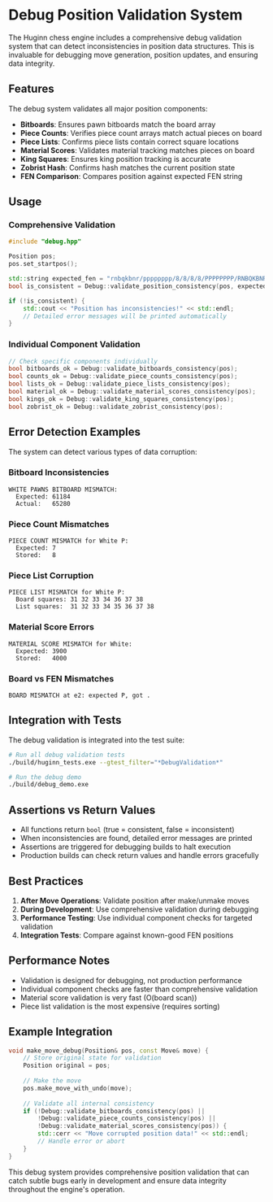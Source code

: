 # Debug Position Validation System

The Huginn chess engine includes a comprehensive debug validation system that can detect inconsistencies in position data structures. This is invaluable for debugging move generation, position updates, and ensuring data integrity.

## Features

The debug system validates all major position components:

- **Bitboards**: Ensures pawn bitboards match the board array
- **Piece Counts**: Verifies piece count arrays match actual pieces on board
- **Piece Lists**: Confirms piece lists contain correct square locations
- **Material Scores**: Validates material tracking matches pieces on board
- **King Squares**: Ensures king position tracking is accurate
- **Zobrist Hash**: Confirms hash matches the current position state
- **FEN Comparison**: Compares position against expected FEN string

## Usage

### Comprehensive Validation

```cpp
#include "debug.hpp"

Position pos;
pos.set_startpos();

std::string expected_fen = "rnbqkbnr/pppppppp/8/8/8/8/PPPPPPPP/RNBQKBNR w KQkq - 0 1";
bool is_consistent = Debug::validate_position_consistency(pos, expected_fen);

if (!is_consistent) {
    std::cout << "Position has inconsistencies!" << std::endl;
    // Detailed error messages will be printed automatically
}
```

### Individual Component Validation

```cpp
// Check specific components individually
bool bitboards_ok = Debug::validate_bitboards_consistency(pos);
bool counts_ok = Debug::validate_piece_counts_consistency(pos);
bool lists_ok = Debug::validate_piece_lists_consistency(pos);
bool material_ok = Debug::validate_material_scores_consistency(pos);
bool kings_ok = Debug::validate_king_squares_consistency(pos);
bool zobrist_ok = Debug::validate_zobrist_consistency(pos);
```

## Error Detection Examples

The system can detect various types of data corruption:

### Bitboard Inconsistencies
```
WHITE PAWNS BITBOARD MISMATCH:
  Expected: 61184
  Actual:   65280
```

### Piece Count Mismatches
```
PIECE COUNT MISMATCH for White P:
  Expected: 7
  Stored:   8
```

### Piece List Corruption
```
PIECE LIST MISMATCH for White P:
  Board squares: 31 32 33 34 36 37 38
  List squares:  31 32 33 34 35 36 37 38
```

### Material Score Errors
```
MATERIAL SCORE MISMATCH for White:
  Expected: 3900
  Stored:   4000
```

### Board vs FEN Mismatches
```
BOARD MISMATCH at e2: expected P, got .
```

## Integration with Tests

The debug validation is integrated into the test suite:

```bash
# Run all debug validation tests
./build/huginn_tests.exe --gtest_filter="*DebugValidation*"

# Run the debug demo
./build/debug_demo.exe
```

## Assertions vs Return Values

- All functions return `bool` (true = consistent, false = inconsistent)
- When inconsistencies are found, detailed error messages are printed
- Assertions are triggered for debugging builds to halt execution
- Production builds can check return values and handle errors gracefully

## Best Practices

1. **After Move Operations**: Validate position after make/unmake moves
2. **During Development**: Use comprehensive validation during debugging
3. **Performance Testing**: Use individual component checks for targeted validation
4. **Integration Tests**: Compare against known-good FEN positions

## Performance Notes

- Validation is designed for debugging, not production performance
- Individual component checks are faster than comprehensive validation
- Material score validation is very fast (O(board scan))
- Piece list validation is the most expensive (requires sorting)

## Example Integration

```cpp
void make_move_debug(Position& pos, const Move& move) {
    // Store original state for validation
    Position original = pos;
    
    // Make the move
    pos.make_move_with_undo(move);
    
    // Validate all internal consistency
    if (!Debug::validate_bitboards_consistency(pos) ||
        !Debug::validate_piece_counts_consistency(pos) ||
        !Debug::validate_material_scores_consistency(pos)) {
        std::cerr << "Move corrupted position data!" << std::endl;
        // Handle error or abort
    }
}
```

This debug system provides comprehensive position validation that can catch subtle bugs early in development and ensure data integrity throughout the engine's operation.
